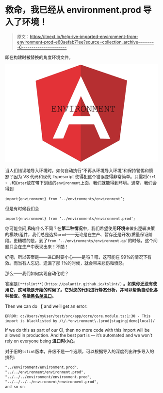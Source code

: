 # 救命，我已经从 environment.prod 导入了环境！

> 原文：<https://itnext.io/help-ive-imported-environment-from-environment-prod-e60aefab71ee?source=collection_archive---------6----------------------->

即在构建时被替换的角度环境文件。

![](img/11fc55fff2ddf3276734e4267e2f65d7.png)

当人们错误地导入环境时，如何自动执行“不再从环境导入环境”和保持警惕和愤怒？因为 VS 代码和现代 Typescript 使得犯这个错误变得非常简单。只需将`Ctrl + .`和`Enter`放在带下划线的`environment`上面，我们就能得到环境。通常，我们会得到

`import{environment} from ‘../environments/environment’;`

但是有时候我们会

`import{environment} from ‘../environments/environment.prod’;`

你可能会问,**和**有什么不同？在**第二种情况**中，我们希望使用**环境**来做出逻辑决策的模块/组件，我们总是选择`prod`——无论是在生产、暂存还是开发/质量保证阶段。更糟糕的是，到了`from ‘../environments/environment.qa’`的时候，这个问题只会在生产中表现出来！不酷！

好吧，所以答案是——进口时要小心——是吗？嗯，这可能在 99%的情况下有效。而当有人忘记、遗漏了那 1%的时候，就会带来悲伤和愤怒。

那么——我们如何实现自动化呢？

答案是`[**tslint**](https://palantir.github.io/tslint/)` **。如果你还没有使用它，这可能是开始的时候了。它对您的代码进行静态分析，并可以帮助自动化各种检查。包括[黑名单进口](https://palantir.github.io/tslint/rules/import-blacklist/)。**

Then we can do 【 and we’ll get an error:

```
ERROR: c:/Users/myUser/test/src/app/core/core.module.ts:1:30 - This import is blacklisted by /\/.*environment\.(prod|staging|demo|local)/
```

If we do this as part of our CI, then no more code with this import will be allowed in production. And the best part is — it’s automated and we won’t rely on everyone being **进口时小心**。

对于旧的`tslint`版本，升级不是一个选项，可以根据导入的深度列出许多导入的排列:

```
"../environment/environment.prod",
"../../environment/environment.prod",
"../../../environment/environment.prod",
"../../../../environment/environment.prod",
and so on
```
